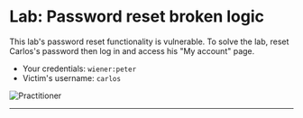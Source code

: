 # Lab: Password reset broken logic

This lab's password reset functionality is vulnerable. To solve the lab, reset Carlos's password then log in and access his "My account" page.

- Your credentials: `wiener:peter`
- Victim's username: `carlos`

![Practitioner](https://img.shields.io/badge/level-Apprentice-green)

---

